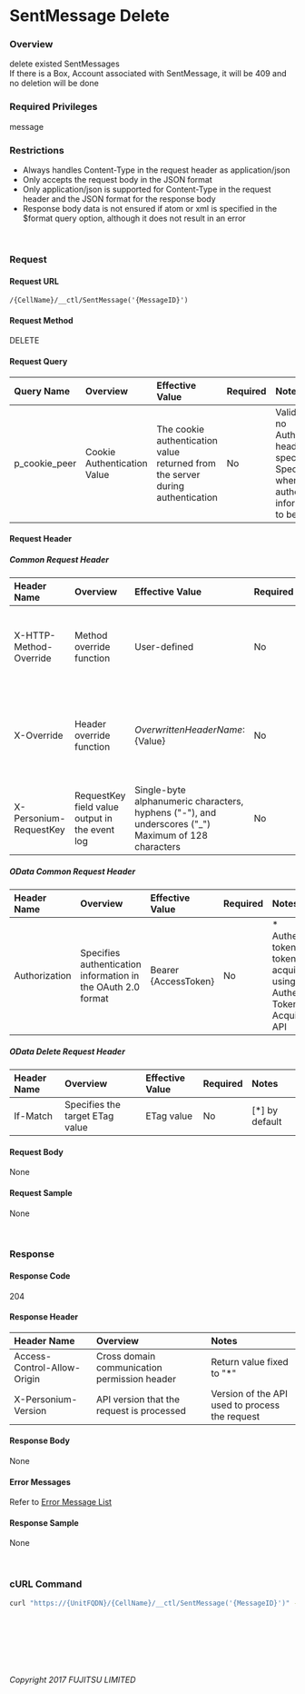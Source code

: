 # SentMessage Delete

### Overview

delete existed SentMessages  
If there is a Box, Account associated with SentMessage, it will be 409 and no deletion will be done

### Required Privileges

message

### Restrictions

* Always handles Content-Type in the request header as application/json
* Only accepts the request body in the JSON format
* Only application/json is supported for Content-Type in the request header and the JSON format for the response body
* Response body data is not ensured if atom or xml is specified in the $format query option, although it does not result in an error

<br>

### Request

#### Request URL

```
/{CellName}/__ctl/SentMessage('{MessageID}')
```

#### Request Method

DELETE

#### Request Query

|Query Name<br>|Overview<br>|Effective Value<br>|Required<br>|Notes<br>|
|:--|:--|:--|:--|:--|
|p_cookie_peer<br>|Cookie Authentication Value<br>|The cookie authentication value returned from the server during authentication<br>|No<br>|Valid only if no Authorization header specified<br>Specify this when cookie authentication information is to be used<br>|

#### Request Header

##### Common Request Header

|Header Name<br>|Overview<br>|Effective Value<br>|Required<br>|Notes<br>|
|:--|:--|:--|:--|:--|
|X-HTTP-Method-Override<br>|Method override function<br>|User-defined<br>|No<br>|Specifying this value in a request with the POST method indicates that the specified value is used as the method<br>|
|X-Override<br>|Header override function<br>|${OverwrittenHeaderName}:${Value}<br>|No<br>|The normal HTTP header value is overwritten. Specify multiple X-Override headers for the overwriting of multiple headers<br>|
|X-Personium-RequestKey<br>|RequestKey field value output in the event log<br>|Single-byte alphanumeric characters, hyphens ("-"), and underscores ("_")<br>Maximum of 128 characters<br>|No<br>|PCS-${UNIXtime} by default<br>Supported in V 1.1.7 and later<br>|

##### OData Common Request Header

|Header Name<br>|Overview<br>|Effective Value<br>|Required<br>|Notes<br>|
|:--|:--|:--|:--|:--|
|Authorization<br>|Specifies authentication information in the OAuth 2.0 format<br>|Bearer {AccessToken}<br>|No<br>|* Authentication tokens are the tokens acquired using the Authentication Token Acquisition API<br>|

##### OData Delete Request Header

|Header Name<br>|Overview<br>|Effective Value<br>|Required<br>|Notes<br>|
|:--|:--|:--|:--|:--|
|If-Match<br>|Specifies the target ETag value<br>|ETag value<br>|No<br>|[*] by default<br>|

#### Request Body

None

#### Request Sample

None

<br>

### Response

#### Response Code

204

#### Response Header

|Header Name<br>|Overview<br>|Notes<br>|
|:--|:--|:--|
|Access-Control-Allow-Origin<br>|Cross domain communication permission header<br>|Return value fixed to "*"<br>|
|X-Personium-Version<br>|API version that the request is processed<br>|Version of the API used to process the request<br>|

#### Response Body

None

#### Error Messages

Refer to [Error Message List](004_Error_Messages.html)

#### Response Sample

None

<br>

### cURL Command

```sh
curl "https://{UnitFQDN}/{CellName}/__ctl/SentMessage('{MessageID}')" -X DELETE -i  -H 'If-Match: *' -H 'Authorization: Bearer {AccessToken}' -H 'Accept: application/json'
```

<br><br><br><br><br>

###### Copyright 2017 FUJITSU LIMITED
